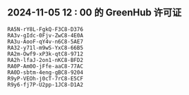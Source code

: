 ## 2024-11-05 12 : 00 的 GreenHub 许可证
```
RA5N-rY8L-FgkQ-F3C8-D376
RA3v-gIdc-0Fjv-ZwC8-4E0A
RA3u-AooF-qY4v-n6C8-5AE7
RA32-y71l-m9wS-YxC8-66B5
RA2m-Owf9-xP3k-qtC8-9712
RA2h-lfaJ-2on1-nKC8-BFD2
RA0P-Am0O-jFfe-aaC8-77AC
RA0D-sbtm-4eng-gBC8-9204
R9yP-VEOh-j0cT-7rC8-E5CF
R9y6-fj7P-U2pp-1JC8-D1A2
```

